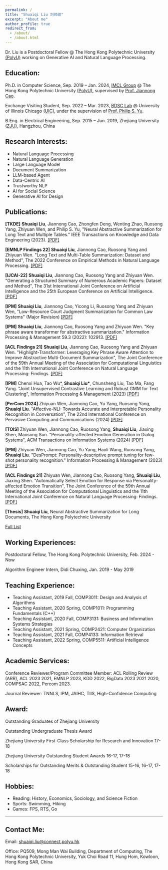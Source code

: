 ```yaml
---
permalink: /
title: "Shuaiqi Liu 刘帅岐"
excerpt: "About me"
author_profile: true
redirect_from: 
  - /about/
  - /about.html
---
```


Dr. Liu is a Postdoctoral Fellow @ The Hong Kong Polytechnic University <a href="https://www.polyu.edu.hk/">(PolyU)</a> working on Generative AI and Natural Language Processing.

## Education:

Ph.D. in Computer Science, Sep. 2019 –  Jan. 2024, <a href="https://www4.comp.polyu.edu.hk/~labimcl/index.html" target="_blank">IMCL Group</a> @ The Hong Kong Polytechnic University <a href="https://www.polyu.edu.hk/">(PolyU)</a>, supervised by <a href="https://www4.comp.polyu.edu.hk/~csjcao/" target="_blank">Prof. Jiannong Cao</a>. 

Exchange Visiting Student, Sep. 2022 – Mar. 2023, <a href="https://bdsc-uic.github.io/index.html" target="_blank">BDSC Lab</a> @ University of Illinois Chicago <a href="https://www.uic.edu/" target="_blank">(UIC)</a>, under the supervision of <a href="https://cs.uic.edu/profiles/philip-yu/" target="_blank">Prof. Philip S. Yu</a>. 

B.Eng. in Electrical Engineering, Sep. 2015 – Jun. 2019, Zhejiang University <a href="https://www.zju.edu.cn/english/">(ZJU)</a>, Hangzhou, China

## Research Interests:
* Natural Language Processing
* Natural Language Generation
* Large Language Model
* Document Summarization
* LLM-based Agent
* Data-Centric AI
* Trustworthy NLP
* AI for Social Science
* Generative AI for Design


## Publications:



**[TKDE]** **Shuaiqi Liu**, Jiannong Cao, Zhongfen Deng, Wenting Zhao, Ruosong Yang, Zhiyuan Wen, and Philip S. Yu, "Neural Abstractive Summarization for Long Text and Multiple Tables." IEEE Transactions on Knowledge and Data Engineering (2023). <a href="https://ieeexplore.ieee.org/document/10285615">[PDF]</a>


**[EMNLP Findings 22]** **Shuaiqi Liu**, Jiannong Cao, Ruosong Yang and Zhiyuan Wen. "Long Text and Multi-Table Summarization: Dataset and Method", The 2022 Conference on Empirical Methods in Natural Language Processing. <a href="https://aclanthology.org/2022.findings-emnlp.145.pdf">[PDF]</a>

**[IJCAI-22]** **Shuaiqi Liu**, Jiannong Cao, Ruosong Yang and Zhiyuan Wen. "Generating a Structured Summary of Numerous Academic Papers: Dataset and Method", The 31st International Joint Conference on Artificial Intelligence and the 25th European Conference on Artificial Intelligence. <a href="https://www.ijcai.org/proceedings/2022/0591.pdf">[PDF]</a>

**[IPM]** **Shuaiqi Liu**, Jiannong Cao, Yicong Li, Ruosong Yang and Zhiyuan Wen, "Low-Resource Court Judgment Summarization for Common Law Systems" (Major Revision) <a href="https://arxiv.org/pdf/2403.04454.pdf">[PDF]</a>

**[IPM]** **Shuaiqi Liu**, Jiannong Cao, Ruosong Yang and Zhiyuan Wen. "Key phrase aware transformer for abstractive summarization." Information Processing & Management 59.3 (2022): 102913. <a href="https://www.sciencedirect.com/science/article/pii/S0306457322000395">[PDF]</a>

**[ACL Findings 21]** **Shuaiqi Liu**, Jiannong Cao, Ruosong Yang and Zhiyuan Wen. "Highlight-Transformer: Leveraging Key Phrase Aware Attention to Improve Abstractive Multi-Document Summarization", The Joint Conference of the 59th Annual Meeting of the Association for Computational Linguistics and the 11th International Joint Conference on Natural Language Processing: Findings. <a href="https://aclanthology.org/2021.findings-acl.445.pdf">[PDF]</a>

**[IPM]** Chenxi Hua, Tao Wu\*, **Shuaiqi Liu\***, Chunsheng Liu, Tao Ma, Fang Yang. "Joint Unsupervised Contrastive Learning and Robust GMM for Text Clustering", Information Processing & Management (2023) <a href="https://www.sciencedirect.com/science/article/pii/S0306457323002662">[PDF]</a>

**[PerCom 2024]** Zhiyuan Wen, Jiannong Cao, Yu Yang, Ruosong Yang, **Shuaiqi Liu**. "Affective-NLI: Towards Accurate and Interpretable Personality Recognition in Conversation", The 22nd International Conference on Pervasive Computing and Communications (2024) <a href="http://arxiv.org/abs/2404.02589">[PDF]</a>

**[TOIS]** Zhiyuan Wen, Jiannong Cao, Ruosong Yang, **Shuaiqi Liu**, Jiaxing Shen, Maosong Sun. "Personality-affected Emotion Generation in Dialog Systems", ACM Transactions on Information Systems (2024) <a href="https://dl.acm.org/doi/10.1145/3655616">[PDF]</a>

**[IPM]** Zhiyuan Wen, Jiannong Cao, Yu Yang, Haoli Wang, Ruosong Yang, **Shuaiqi Liu**. "DesPrompt: Personality-descriptive prompt tuning for few-shot personality recognition." Information Processing & Management (2023) <a href="https://www.sciencedirect.com/science/article/abs/pii/S0306457323001590">[PDF]</a>

**[ACL Findings 21]** Zhiyuan Wen, Jiannong Cao, Ruosong Yang, **Shuaiqi Liu**, Jiaxing Shen. "Automatically Select Emotion for Response via Personality-affected Emotion Transition", The Joint Conference of the 59th Annual Meeting of the Association for Computational Linguistics and the 11th International Joint Conference on Natural Language Processing: Findings. <a href="https://aclanthology.org/2021.findings-acl.444/">[PDF]</a>

**[Thesis]** **Shuaiqi Liu**, Neural Abstractive Summarization for Long Documents, The Hong Kong Polytechnic University

<a href="https://scholar.google.com.hk/citations?hl=en&user=OLgJJ2MAAAAJ" target="_blank">Full List</a>


## Working Experiences:

Postdoctoral Fellow, The Hong Kong Polytechnic University, Feb. 2024 - Now

Algorithm Engineer Intern, Didi Chuxing, Jan. 2019 - May 2019


## Teaching Experience:

* Teaching Assistant, 2019 Fall, COMP3011: Design and Analysis of Algorithms
* Teaching Assistant, 2020 Spring, COMP1011: Programming Fundamentals (C++)
* Teaching Assistant, 2020 Fall, COMP3131: Business and Information Systems Strategies
* Teaching Assistant, 2021 Spring, COMP2421: Computer Organization
* Teaching Assistant, 2021 Fall, COMP4133: Information Retrieval
* Teaching Assistant, 2022 Spring, COMP5511: Artificial Intelligence Concepts


## Academic Services:
Conference Reviewer/Program Committee Member: ACL Rolling Review (ARR), ACL 2023 2021, EMNLP 2023, KDD 2022, BigData 2023 2021 2020, COMPSAC 2022, Percom 2023.

Journal Reviewer: TNNLS, IPM, JAIHC, TIIS, High-Confidence Computing

## Award:

Outstanding Graduates of Zhejiang University

Outstanding Undergraduate Thesis Award

Zhejiang University First-Class Scholarship for Research and Innovation 17-18

Zhejiang University Outstanding Student Awards 16-17, 17-18

Scholarships for Outstanding Merits & Outstanding Student 15-16, 16-17, 17-18

## Hobbies:
* Reading: History, Economics, Sociology, and Science Fiction
* Sports: Swimming, Hiking
* Games: FPS, RTS, Go

------

## Contact Me:
Email: shuaiqi.liu@connect.polyu.hk

Office: PQ509, Mong Man Wai Building, Department of Computing, The Hong Kong Polytechnic University, Yuk Choi Road 11, Hung Hom, Kowloon, Hong Kong SAR, China
